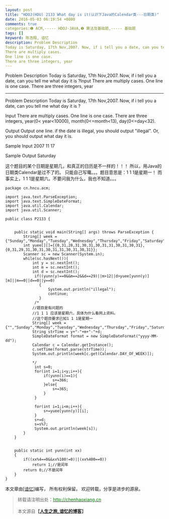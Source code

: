 ```yaml
---
layout: post
title: "HDOJ(HDU) 2133 What day is it(认识下Java的Calendar类---日期类)"
date: 2016-05-03 06:19:54 +0800
comments: true
categories:❶ ACM,----- HDOJ-JAVA,❺ 算法及基础题,----- 基础题
tags: []
keyword: 陈浩翔, 谙忆
description: Problem Description 
Today is Saturday, 17th Nov,2007. Now, if i tell you a date, can you tell me what day it is ?Input 
There are multiply cases. 
One line is one case. 
There are three integers, year 
---
```



Problem Description 
Today is Saturday, 17th Nov,2007. Now, if i tell you a date, can you tell me what day it is ?Input 
There are multiply cases. 
One line is one case. 
There are three integers, year
<!-- more -->
----------

Problem Description
Today is Saturday, 17th Nov,2007. Now, if i tell you a date, can you tell me what day it is ?

 

Input
There are multiply cases.
One line is one case.
There are three integers, year(0< year<10000), month(0<=month<13), day(0<=day<32).

 

Output
Output one line.
if the date is illegal, you should output "illegal". Or, you should output what day it is.

 

Sample Input
2007 11 17
 

Sample Output
Saturday


这个题目的某个日期是星期几，和真正的日历是不一样的！！！
所以，用Java的日期类Calendar是过不了的。
只能自己写囖。。。题目意思是：1 1 1是星期一！
而事实上，1 1 1是星期六。不要问我为什么，我也不知道。。。


```
package cn.hncu.acm;

import java.text.ParseException;
import java.text.SimpleDateFormat;
import java.util.Calendar;
import java.util.Scanner;

public class P2133 {
	
	
	public static void main(String[] args) throws ParseException {
		String[] week = {"Sunday","Monday","Tuesday","Wednesday","Thursday","Friday","Saturday"};
		int yuee[][]={{0,31,28,31,30,31,30,31,31,30,31,30,31},{0,31,29,31,30,31,30,31,31,30,31,30,31}};
		Scanner sc = new Scanner(System.in);
		while(sc.hasNext()){
			int y = sc.nextInt();
			int m = sc.nextInt();
			int d = sc.nextInt();
			 if((yunn(y)==0&&m==2&&d==29)||m>12||d>yuee[yunn(y)][m]||m==0||d==0||y==0)
	           {
	               System.out.println("illegal");
	               continue;
	           }
			 /*
			//题目是有问题的
			//1 1 1 应该是星期六，具体为什么看网上资料。
			//这个题目要求已知1 1 1是星期一
			String[] week = {"","Sunday","Monday","Tuesday","Wednesday","Thursday","Friday","Saturday"};
			String strTime = y+"-"+m+"-"+d;
			SimpleDateFormat format = new SimpleDateFormat("yyyy-MM-dd");
			Calendar c = Calendar.getInstance();
			c.setTime(format.parse(strTime));
			System.out.println(week[c.get(Calendar.DAY_OF_WEEK)]);
			
			*/
			 int s=0;
			 for(int i=1;i<y;i++){
				 if(yunn(i)==1){
					 s+=366;
				 }else{
					 s+=365;
				 }
			 }
			 
			 for(int i=1;i<m;i++){
				 s+=yuee[yunn(y)][i];
			 }
			 s+=d;
			 s=s%7;
			 System.out.println(week[s]);
		}
	}
	
	
	public static int yunn(int xx)
	{
	    if((xx%4==0&&xx%100!=0)||(xx%400==0))
	        return 1;//是闰年
	    return 0;//不是闰年
	}
}

```

本文章由<a href="http://chenhaoxiang.cn/">[谙忆]</a>编写， 所有权利保留。 
欢迎转载，分享是进步的源泉。
<blockquote cite='陈浩翔'>
<p background-color='#D3D3D3'>转载请注明出处：<a href='http://chenhaoxiang.cn'><font color="green">http://chenhaoxiang.cn</font></a><br><br>
本文源自<strong>【<a href='http://chenhaoxiang.cn' target='_blank'>人生之旅_谙忆的博客</a>】</strong></p>
</blockquote>
